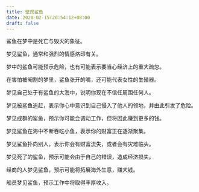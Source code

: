 ```yaml
---
title: 壁虎鲨鱼
date: 2020-02-15T20:54:12+08:00
draft: false
---
```


鲨鱼在梦中是死亡与毁灭的象征。



梦见鲨鱼，通常和强烈的情感烙印有关。



梦中的鲨鱼可能预示危险，也有可能表示要当心经济上的重大疏忽。



在害怕被阉割的梦里，鲨鱼张开的嘴，还可能代表女性的生殖器。



梦见自己处于有鲨鱼的大海中，说明你现在不信任周围任何人。



梦见被鲨鱼追赶，表示你心中意识到自己侵入了他人的领地，并由此引发了危险。



梦见成群的鲨鱼，预示你可能会调动工作，但将因此赚到更多的钱。



梦见鲨鱼在海中不断吞吃小鱼，表示你的财富正在逐渐聚集。



梦见鲨鱼扑向别人，表示你会有财富流失，或者会有灾难临头。



梦见死了的鲨鱼，预示可能会由于自己的错误，造成经济损失。



经商的人梦见鲨鱼，预示可能将拓展海外生意，赚大钱。



船员梦见鲨鱼，预示工作中将取得丰厚收入。
